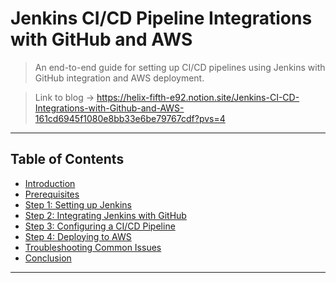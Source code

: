 # Jenkins CI/CD Pipeline Integrations with GitHub and AWS

> An end-to-end guide for setting up CI/CD pipelines using Jenkins with GitHub integration and AWS deployment.

> Link to blog -> https://helix-fifth-e92.notion.site/Jenkins-CI-CD-Integrations-with-Github-and-AWS-161cd6945f1080e8bb33e6be79767cdf?pvs=4
---

## Table of Contents
- [Introduction](#introduction)
- [Prerequisites](#prerequisites)
- [Step 1: Setting up Jenkins](#step-1-setting-up-jenkins)
- [Step 2: Integrating Jenkins with GitHub](#step-2-integrating-jenkins-with-github)
- [Step 3: Configuring a CI/CD Pipeline](#step-3-configuring-a-cicd-pipeline)
- [Step 4: Deploying to AWS](#step-4-deploying-to-aws)
- [Troubleshooting Common Issues](#troubleshooting-common-issues)
- [Conclusion](#conclusion)

---
